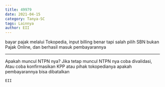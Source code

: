 ```yaml
---
title: 49979
date: 2021-04-15
category: Tanya-SC
tags: Lainnya
author: EII
---
```


bayar pajak melalui Tokopedia, input billing benar tapi salah pilih SBN bukan Pajak Online, dan berhasil masuk pembayarannya

---

Apakah muncul NTPN nya? Jika tetap muncul NTPN nya coba divalidasi, Atau coba konfirmasikan KPP atau pihak tokopedianya apakah pembayarannya bisa dibatalkan

`EII`

